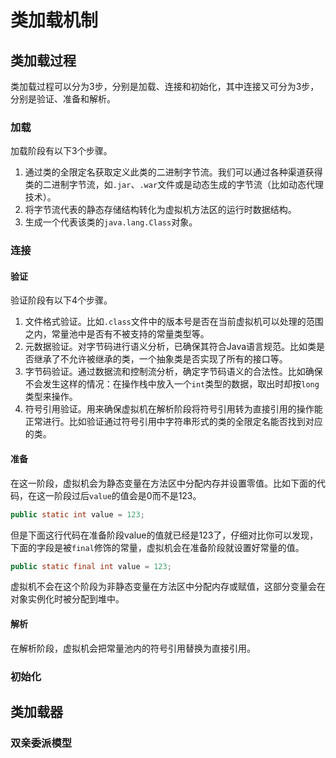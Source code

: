 # 类加载机制

## 类加载过程

类加载过程可以分为3步，分别是加载、连接和初始化，其中连接又可分为3步，分别是验证、准备和解析。

### 加载

加载阶段有以下3个步骤。

1. 通过类的全限定名获取定义此类的二进制字节流。我们可以通过各种渠道获得类的二进制字节流，如`.jar`、`.war`文件或是动态生成的字节流（比如动态代理技术）。
2. 将字节流代表的静态存储结构转化为虚拟机方法区的运行时数据结构。
3. 生成一个代表该类的`java.lang.Class`对象。

### 连接

#### 验证

验证阶段有以下4个步骤。

1. 文件格式验证。比如`.class`文件中的版本号是否在当前虚拟机可以处理的范围之内，常量池中是否有不被支持的常量类型等。
2. 元数据验证。对字节码进行语义分析，已确保其符合Java语言规范。比如类是否继承了不允许被继承的类，一个抽象类是否实现了所有的接口等。
3. 字节码验证。通过数据流和控制流分析，确定字节码语义的合法性。比如确保不会发生这样的情况：在操作栈中放入一个`int`类型的数据，取出时却按`long`类型来操作。
4. 符号引用验证。用来确保虚拟机在解析阶段将符号引用转为直接引用的操作能正常进行。比如验证通过符号引用中字符串形式的类的全限定名能否找到对应的类。

#### 准备

在这一阶段，虚拟机会为静态变量在方法区中分配内存并设置零值。比如下面的代码，在这一阶段过后`value`的值会是0而不是123。

```java
public static int value = 123;
```

但是下面这行代码在准备阶段value的值就已经是123了，仔细对比你可以发现，下面的字段是被`final`修饰的常量，虚拟机会在准备阶段就设置好常量的值。

```java
public static final int value = 123;
```

虚拟机不会在这个阶段为非静态变量在方法区中分配内存或赋值，这部分变量会在对象实例化时被分配到堆中。

#### 解析

在解析阶段，虚拟机会把常量池内的符号引用替换为直接引用。

### 初始化



## 类加载器

### 双亲委派模型
